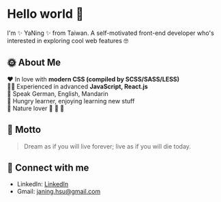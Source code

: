 # Hello world :wave:
I'm :sparkles: YaNing :sparkles: from Taiwan. A self-motivated front-end developer who's interested in exploring cool web features :nerd_face:

## :sun_with_face: About Me
:heart: In love with __modern CSS (compiled by SCSS/SASS/LESS)__ <br/>
:woman_technologist: Experienced in advanced __JavaScript, React.js__ <br/>
:ghost: Speak German, English, Mandarin <br/>
:rocket: Hungry learner, enjoying learning new stuff <br/>
:evergreen_tree: Nature lover :ocean: :kangaroo: :otter: <br/>

## :thought_balloon: Motto
> Dream as if you will live forever; live as if you will die today. 

## :email: Connect with me
* LinkedIn: [LinkedIn](https://www.linkedin.com/in/yaning-hsu/)
* Gmail: [janing.hsu@gmail.com](janing.hsu@gmail.com)

